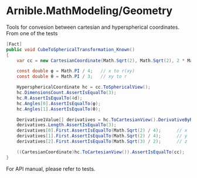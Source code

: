 # Arnible.MathModeling/Geometry

Tools for convesion between cartesian and hyperspherical coordinates.
From one of the tests

```c#
[Fact]
public void CubeToSphericalTransformation_Known()
{
    var cc = new CartesianCoordinate(Math.Sqrt(2), Math.Sqrt(2), 2 * Math.Sqrt(3));

    const double φ = Math.PI / 4;   // x to r(xy)
    const double θ = Math.PI / 3;   // xy to r

    HypersphericalCoordinate hc = cc.ToSphericalView();
    hc.DimensionsCount.AssertIsEqualTo(3);
    hc.R.AssertIsEqualTo(4d);
    hc.Angles[0].AssertIsEqualTo(φ);
    hc.Angles[1].AssertIsEqualTo(θ);

    Derivative1Value[] derivatives = hc.ToCartesianView().DerivativeByR().ToArray();
    derivatives.Length.AssertIsEqualTo(3);
    derivatives[0].First.AssertIsEqualTo(Math.Sqrt(2) / 4);      // x
    derivatives[1].First.AssertIsEqualTo(Math.Sqrt(2) / 4);      // y
    derivatives[2].First.AssertIsEqualTo(Math.Sqrt(3) / 2);      // z

    ((CartesianCoordinate)hc.ToCartesianView()).AssertIsEqualTo(cc);
}
```

For API manual, please refer to tests.
